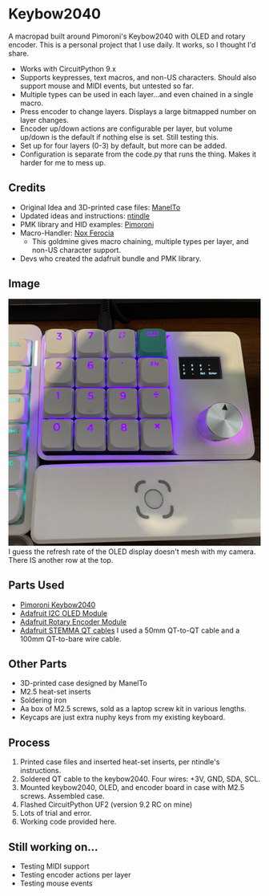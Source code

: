 # Keybow2040
A macropad built around Pimoroni's Keybow2040 with OLED and rotary encoder. This is a personal project that I use daily. It works, so I thought I'd share.
* Works with CircuitPython 9.x
* Supports keypresses, text macros, and non-US characters. Should also support mouse and MIDI events, but untested so far.
* Multiple types can be used in each layer...and even chained in a single macro.
* Press encoder to change layers. Displays a large bitmapped number on layer changes.
* Encoder up/down actions are configurable per layer, but volume up/down is the default if nothing else is set. Still testing this.
* Set up for four layers (0-3) by default, but more can be added.
* Configuration is separate from the code.py that runs the thing. Makes it harder for me to mess up.
## Credits
* Original Idea and 3D-printed case files: [ManelTo](https://www.printables.com/model/228327-keybow2040-macropad-with-display-and-encoder)
* Updated ideas and instructions: [ntindle](https://github.com/ntindle/Keybow2040-Macro-Pad/tree/main)
* PMK library and HID examples: [Pimoroni](https://github.com/pimoroni/pmk-circuitpython)
* Macro-Handler: [Nox Ferocia](https://forums.pimoroni.com/t/macro-handler-for-keybow2040-pico-keypad-base-etc/21080)
  * This goldmine gives macro chaining, multiple types per layer, and non-US character support.
* Devs who created the adafruit bundle and PMK library.
## Image
![macropad with oled and rotary encoder](https://github.com/InTec-PCPS/Keybow2040/blob/main/layer0.jpg?raw=true)
I guess the refresh rate of the OLED display doesn't mesh with my camera. There IS another row at the top.
## Parts Used
* [Pimoroni Keybow2040](https://shop.pimoroni.com/products/keybow-2040?variant=32399559589971)
* [Adafruit I2C OLED Module](https://www.adafruit.com/product/326)
* [Adafruit Rotary Encoder Module](https://www.adafruit.com/product/4991)
* [Adafruit STEMMA QT cables](https://www.adafruit.com/product/4399) I used a 50mm QT-to-QT cable and a 100mm QT-to-bare wire cable.
## Other Parts
* 3D-printed case designed by ManelTo
* M2.5 heat-set inserts
* Soldering iron
* Aa box of M2.5 screws, sold as a laptop screw kit in various lengths.
* Keycaps are just extra nuphy keys from my existing keyboard.
## Process
1. Printed case files and inserted heat-set inserts, per ntindle's instructions.
2. Soldered QT cable to the keybow2040. Four wires: +3V, GND, SDA, SCL.
3. Mounted keybow2040, OLED, and encoder board in case with M2.5 screws. Assembled case.
4. Flashed CircuitPython UF2 (version 9.2 RC on mine)
5. Lots of trial and error.
6. Working code provided here.
## Still working on...
* Testing MIDI support
* Testing encoder actions per layer
* Testing mouse events
